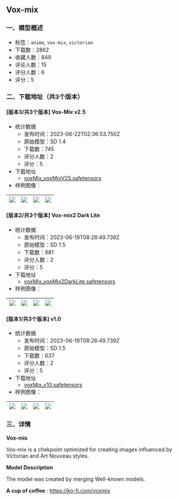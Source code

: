 ## Vox-mix
### 一、模型概述

- 标签：`anime`, `vox-mix`, `victorian`
- 下载数：2862
- 收藏人数：849
- 评论人数：15
- 评分人数：6
- 评分：5

### 二、下载地址（共3个版本）

#### [版本3/共3个版本] Vox-Mix v2.5

- 统计数据
  - 发布时间：2023-06-22T02:36:53.750Z
  - 原始模型：SD 1.4
  - 下载数：745
  - 评分人数：2
  - 评分：5
- 下载地址
  - [voxMix_voxMixV25.safetensors](https://civitai.com/api/download/models/99350)
- 样例图像：

| <img src="https://image.civitai.com/xG1nkqKTMzGDvpLrqFT7WA/4dda5c9c-9582-4c6b-b64c-d9f21cf9ce0f/width=450/1238998.jpeg" /> | <img src="https://image.civitai.com/xG1nkqKTMzGDvpLrqFT7WA/207d141e-f4cb-41f8-ae39-d6c6aa65388e/width=450/1239013.jpeg" /> | <img src="https://image.civitai.com/xG1nkqKTMzGDvpLrqFT7WA/9fd29772-ed8a-46d5-936d-463498820934/width=450/1238995.jpeg" /> | <img src="https://image.civitai.com/xG1nkqKTMzGDvpLrqFT7WA/256645a8-2913-4e5a-94b1-5c9453c4c235/width=450/1239003.jpeg" /> |
| ---- | ---- | ---- | ---- |

#### [版本2/共3个版本] Vox-mix2 Dark Lite

- 统计数据
  - 发布时间：2023-06-19T08:26:49.739Z
  - 原始模型：SD 1.5
  - 下载数：981
  - 评分人数：2
  - 评分：5
- 下载地址
  - [voxMix_voxMix2DarkLite.safetensors](https://civitai.com/api/download/models/51609)
- 样例图像：

| <img src="https://image.civitai.com/xG1nkqKTMzGDvpLrqFT7WA/5264705d-fc0d-4290-ecf3-73db79c2d500/width=450/555843.jpeg" /> | <img src="https://image.civitai.com/xG1nkqKTMzGDvpLrqFT7WA/f2d3c7ac-dfa2-4739-45a8-14ae2433a800/width=450/555792.jpeg" /> | <img src="https://image.civitai.com/xG1nkqKTMzGDvpLrqFT7WA/5b85a51d-7eae-4121-a6ca-34291132df00/width=450/555793.jpeg" /> | <img src="https://image.civitai.com/xG1nkqKTMzGDvpLrqFT7WA/05bfc976-0593-4078-1319-6e55c6e8d300/width=450/555790.jpeg" /> |
| ---- | ---- | ---- | ---- |

#### [版本1/共3个版本] v1.0

- 统计数据
  - 发布时间：2023-06-19T08:26:49.739Z
  - 原始模型：SD 1.5
  - 下载数：637
  - 评分人数：2
  - 评分：5
- 下载地址
  - [voxMix_v10.safetensors](https://civitai.com/api/download/models/1331)
- 样例图像：

| <img src="https://image.civitai.com/xG1nkqKTMzGDvpLrqFT7WA/a1597e30-8020-4e5e-5889-79c89c3bcf00/width=450/11046.jpeg" /> | <img src="https://image.civitai.com/xG1nkqKTMzGDvpLrqFT7WA/2f6eee42-87cc-4ace-d21b-f4d3ea719f00/width=450/11050.jpeg" /> | <img src="https://image.civitai.com/xG1nkqKTMzGDvpLrqFT7WA/b200b2fb-30f2-4b1e-b309-2a3782757000/width=450/11049.jpeg" /> | <img src="https://image.civitai.com/xG1nkqKTMzGDvpLrqFT7WA/17e4a275-5356-4d3b-0484-c06d30615c00/width=450/11048.jpeg" /> |
| ---- | ---- | ---- | ---- |


### 三、详情
<p><strong>Vox-mix</strong></p><p>Vox-mix is a chekpoint optimized for creating images influenced by Victorian and Art Nouveau styles.</p><p><strong>Model Description</strong></p><p>The model was created by merging Well-known models.</p><p><strong>A cup of coffee</strong> : <a target="_blank" rel="ugc" href="https://ko-fi.com/voxmix">https://ko-fi.com/voxmix</a></p>